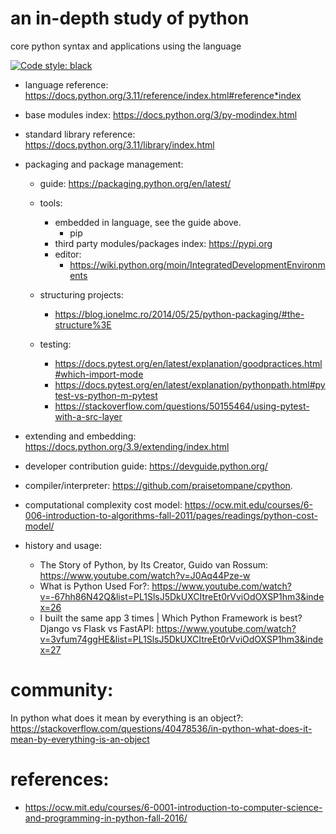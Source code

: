 # an in-depth study of python

core python syntax and applications using the language

[![Code style: black](https://img.shields.io/badge/code%20style-black-000000.svg)](https://github.com/psf/black)

- language reference: https://docs.python.org/3.11/reference/index.html#reference*index
- base modules index: https://docs.python.org/3/py-modindex.html
- standard library reference: https://docs.python.org/3.11/library/index.html
- packaging and package management:
  - guide: https://packaging.python.org/en/latest/
  - tools:
    - embedded in language, see the guide above.
      - pip
    - third party modules/packages index: https://pypi.org
    - editor:
      - https://wiki.python.org/moin/IntegratedDevelopmentEnvironments
  - structuring projects:
    - https://blog.ionelmc.ro/2014/05/25/python-packaging/#the-structure%3E

  - testing:
    - https://docs.pytest.org/en/latest/explanation/goodpractices.html#which-import-mode
    - https://docs.pytest.org/en/latest/explanation/pythonpath.html#pytest-vs-python-m-pytest
    - https://stackoverflow.com/questions/50155464/using-pytest-with-a-src-layer

- extending and embedding: https://docs.python.org/3.9/extending/index.html
- developer contribution guide: https://devguide.python.org/
- compiler/interpreter: https://github.com/praisetompane/cpython.
- computational complexity cost model: https://ocw.mit.edu/courses/6-006-introduction-to-algorithms-fall-2011/pages/readings/python-cost-model/
- history and usage:
  - The Story of Python, by Its Creator, Guido van Rossum: https://www.youtube.com/watch?v=J0Aq44Pze-w
  - What is Python Used For?: https://www.youtube.com/watch?v=-67hh86N42Q&list=PL1SlsJ5DkUXCItreEt0rVviOdOXSP1hm3&index=26
  - I built the same app 3 times | Which Python Framework is best? Django vs Flask vs FastAPI: https://www.youtube.com/watch?v=3vfum74ggHE&list=PL1SlsJ5DkUXCItreEt0rVviOdOXSP1hm3&index=27

# community:

In python what does it mean by everything is an object?: https://stackoverflow.com/questions/40478536/in-python-what-does-it-mean-by-everything-is-an-object

# references:

- https://ocw.mit.edu/courses/6-0001-introduction-to-computer-science-and-programming-in-python-fall-2016/
